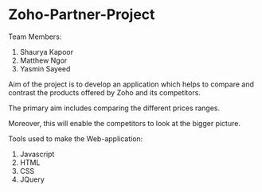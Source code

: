 # Zoho-Partner-Project

Team Members: 
1. Shaurya Kapoor 
2. Matthew Ngor 
3. Yasmin Sayeed 

Aim of the project is to develop an application which helps to compare and contrast the products offered by Zoho and its competitors. 

The primary aim includes comparing the different prices ranges. 

Moreover, this will enable the competitors to look at the bigger picture. 

Tools used to make the Web-application: 
1. Javascript 
2. HTML 
3. CSS 
4. JQuery
